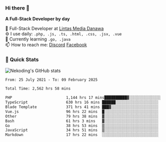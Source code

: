 ### Hi there 👋

**A Full-Stack Developer by day**

🔭 Full-Stack Developer at [Lintas Media Danawa](https://www.lintasmediadanawa.com/)  
⚙️ I use daily: `.php, .js, .ts, .html, .css, .jsx, .vue`  
🌱 Currently learning `.go, .java`  
📫 How to reach me: [Discord](https://discordapp.com/users/984448732999327766)  [Facebook](https://fb.me/tyvandi)  

### 🚀 Quick Stats  

![Nekoding's GitHub stats](https://github-readme-stats.vercel.app/api?username=nekoding&show_icons=true)

<!--START_SECTION:waka-->

```txt
From: 25 July 2021 - To: 09 February 2025

Total Time: 2,562 hrs 58 mins

PHP                        1,144 hrs 17 mins██████████▓░░░░░░░░░░░░░░   43.30 %
TypeScript                 630 hrs 16 mins ██████░░░░░░░░░░░░░░░░░░░   23.85 %
Blade Template             371 hrs 41 mins ███▓░░░░░░░░░░░░░░░░░░░░░   14.07 %
Vue.js                     96 hrs 22 mins  █░░░░░░░░░░░░░░░░░░░░░░░░   03.65 %
Other                      79 hrs 38 mins  ▓░░░░░░░░░░░░░░░░░░░░░░░░   03.01 %
Bash                       61 hrs 3 mins   ▓░░░░░░░░░░░░░░░░░░░░░░░░   02.31 %
Go                         38 hrs 53 mins  ▒░░░░░░░░░░░░░░░░░░░░░░░░   01.47 %
JavaScript                 34 hrs 51 mins  ▒░░░░░░░░░░░░░░░░░░░░░░░░   01.32 %
Markdown                   17 hrs 22 mins  ░░░░░░░░░░░░░░░░░░░░░░░░░   00.66 %
```

<!--END_SECTION:waka-->

<!--
**nekoding/nekoding** is a ✨ _special_ ✨ repository because its `README.md` (this file) appears on your GitHub profile.

Here are some ideas to get you started:

- 🔭 I’m currently working on ...
- 🌱 I’m currently learning ...
- 👯 I’m looking to collaborate on ...
- 🤔 I’m looking for help with ...
- 💬 Ask me about ...
- 📫 How to reach me: ...
- 😄 Pronouns: ...
- ⚡ Fun fact: ...
-->
